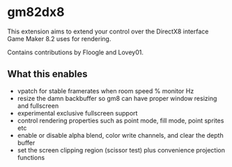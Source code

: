 # gm82dx8
This extension aims to extend your control over the DirectX8 interface Game Maker 8.2 uses for rendering.

Contains contributions by Floogle and Lovey01.

## What this enables

- vpatch for stable framerates when room speed % monitor Hz
- resize the damn backbuffer so gm8 can have proper window resizing and fullscreen
- experimental exclusive fullscreen support
- control rendering properties such as point mode, fill mode, point sprites etc
- enable or disable alpha blend, color write channels, and clear the depth buffer
- set the screen clipping region (scissor test) plus convenience projection functions